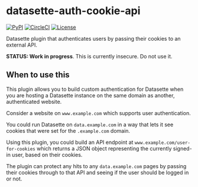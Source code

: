 # datasette-auth-cookie-api

[![PyPI](https://img.shields.io/pypi/v/datasette-auth-cookie-api.svg)](https://pypi.org/project/datasette-auth-cookie-api/)
[![CircleCI](https://circleci.com/gh/simonw/datasette-auth-cookie-api.svg?style=svg)](https://circleci.com/gh/simonw/datasette-auth-cookie-api)
[![License](https://img.shields.io/badge/license-Apache%202.0-blue.svg)](https://google.com/simonw/datasette-auth-cookie-api/blob/master/LICENSE)

Datasette plugin that authenticates users by passing their cookies to an external API.

**STATUS: Work in progress**. This is currently insecure. Do not use it.

## When to use this

This plugin allows you to build custom authentication for Datasette when you are hosting a Datasette instance on the same domain as another, authenticated website.

Consider a website on `www.example.com` which supports user authentication.

You could run Datasette on `data.example.com` in a way that lets it see cookies that were set for the `.example.com` domain.

Using this plugin, you could build an API endpoint at `www.example.com/user-for-cookies` which returns a JSON object representing the currently signed-in user, based on their cookies.

The plugin can protect any hits to any `data.example.com` pages by passing their cookies through to that API and seeing if the user should be logged in or not.
